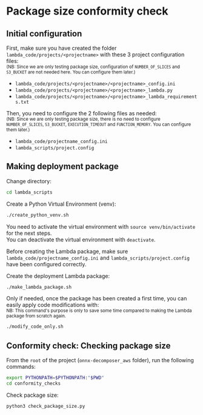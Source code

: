 # Package size conformity check

## Initial configuration

First, make sure you have created the folder `lambda_code/projects/<projectname>` with these 3 project configuration files:         
<sub>(NB: Since we are only testing package size, configuration of `NUMBER_OF_SLICES` and `S3_BUCKET` are not needed
here. You can configure them later.)</sub>
- `lambda_code/projects/<projectname>/<projectname>_config.ini`
- `lambda_code/projects/<projectname>/<projectname>_lambda.py`
- `lambda_code/projects/<projectname>/<projectname>_lambda_requirements.txt`

Then, you need to configure the 2 following files as needed:       
<sub>(NB: Since we are only testing package size, there is no need to configure `NUMBER_OF_SLICES`, `S3_BUCKET`, 
`EXECUTION_TIMEOUT` and `FUNCTION_MEMORY`. You can configure them later.)</sub>
- `lambda_code/projectname_config.ini`
- `lambda_scripts/project.config`

## Making deployment package

Change directory:
```bash
cd lambda_scripts
```

Create a Python Virtual Environment (venv):
```bash
./create_python_venv.sh
```

You need to activate the virtual environment with `source venv/bin/activate` for the next steps.       
You can deactivate the virtual environment with `deactivate`.

Before creating the Lambda package, make sure `lambda_code/projectname_config.ini` and 
`lambda_scripts/project.config` have been configured correctly.

Create the deployment Lambda package:
```bash
./make_lambda_package.sh
```

Only if needed, once the package has been created a first time, you can easily apply code modifications with:                
<sub>NB: This command's purpose is only to save some time compared to making the Lambda package from scratch again.</sub>
```bash
./modify_code_only.sh
```

## Conformity check: Checking package size

From the `root` of the project (`onnx-decomposer_aws` folder), run the following commands:
```bash
export PYTHONPATH=$PYTHONPATH:"$PWD"
cd conformity_checks
```

Check package size:
```bash
python3 check_package_size.py
```